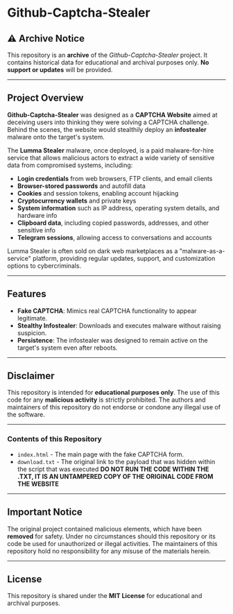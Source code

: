 # **Github-Captcha-Stealer**

## **⚠️ Archive Notice**

This repository is an **archive** of the _Github-Captcha-Stealer_ project. It contains historical data for educational and archival purposes only. **No support or updates** will be provided.

---

## **Project Overview**

**Github-Captcha-Stealer** was designed as a **CAPTCHA Website** aimed at deceiving users into thinking they were solving a CAPTCHA challenge. Behind the scenes, the website would stealthily deploy an **infostealer** malware onto the target's system. 

The **Lumma Stealer** malware, once deployed, is a paid malware-for-hire service that allows malicious actors to extract a wide variety of sensitive data from compromised systems, including:

- **Login credentials** from web browsers, FTP clients, and email clients
- **Browser-stored passwords** and autofill data
- **Cookies** and session tokens, enabling account hijacking
- **Cryptocurrency wallets** and private keys
- **System information** such as IP address, operating system details, and hardware info
- **Clipboard data**, including copied passwords, addresses, and other sensitive info
- **Telegram sessions**, allowing access to conversations and accounts

Lumma Stealer is often sold on dark web marketplaces as a "malware-as-a-service" platform, providing regular updates, support, and customization options to cybercriminals.

---

## **Features**

- **Fake CAPTCHA**: Mimics real CAPTCHA functionality to appear legitimate.
- **Stealthy Infostealer**: Downloads and executes malware without raising suspicion.
- **Persistence**: The infostealer was designed to remain active on the target's system even after reboots.

---

## **Disclaimer**

This repository is intended for **educational purposes only**. The use of this code for any **malicious activity** is strictly prohibited. The authors and maintainers of this repository do not endorse or condone any illegal use of the software.

---

### **Contents of this Repository**

- `index.html` - The main page with the fake CAPTCHA form.
- `download.txt` - The original link to the payload that was hidden within the script that was executed **DO NOT RUN THE CODE WITHIN THE .TXT, IT IS AN UNTAMPERED COPY OF THE ORIGINAL CODE FROM THE WEBSITE**

---

## **Important Notice**

The original project contained malicious elements, which have been **removed** for safety. Under no circumstances should this repository or its code be used for unauthorized or illegal activities. The maintainers of this repository hold no responsibility for any misuse of the materials herein.

---

## **License**

This repository is shared under the **MIT License** for educational and archival purposes. 
